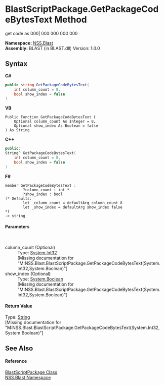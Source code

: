 # BlastScriptPackage.GetPackageCodeBytesText Method 
 

get code as 000| 000 000 000 000

**Namespace:**&nbsp;<a href="88b55311-4a89-0894-e27a-e157e443c7f7">NSS.Blast</a><br />**Assembly:**&nbsp;BLAST (in BLAST.dll) Version: 1.0.0

## Syntax

**C#**<br />
``` C#
public string GetPackageCodeBytesText(
	int column_count = 8,
	bool show_index = false
)
```

**VB**<br />
``` VB
Public Function GetPackageCodeBytesText ( 
	Optional column_count As Integer = 8,
	Optional show_index As Boolean = false
) As String
```

**C++**<br />
``` C++
public:
String^ GetPackageCodeBytesText(
	int column_count = 8, 
	bool show_index = false
)
```

**F#**<br />
``` F#
member GetPackageCodeBytesText : 
        ?column_count : int * 
        ?show_index : bool 
(* Defaults:
        let _column_count = defaultArg column_count 8
        let _show_index = defaultArg show_index false
*)
-> string 

```


#### Parameters
&nbsp;<dl><dt>column_count (Optional)</dt><dd>Type: <a href="https://docs.microsoft.com/dotnet/api/system.int32" target="_blank" rel="noopener noreferrer">System.Int32</a><br />\[Missing <param name="column_count"/> documentation for "M:NSS.Blast.BlastScriptPackage.GetPackageCodeBytesText(System.Int32,System.Boolean)"\]</dd><dt>show_index (Optional)</dt><dd>Type: <a href="https://docs.microsoft.com/dotnet/api/system.boolean" target="_blank" rel="noopener noreferrer">System.Boolean</a><br />\[Missing <param name="show_index"/> documentation for "M:NSS.Blast.BlastScriptPackage.GetPackageCodeBytesText(System.Int32,System.Boolean)"\]</dd></dl>

#### Return Value
Type: <a href="https://docs.microsoft.com/dotnet/api/system.string" target="_blank" rel="noopener noreferrer">String</a><br />\[Missing <returns> documentation for "M:NSS.Blast.BlastScriptPackage.GetPackageCodeBytesText(System.Int32,System.Boolean)"\]

## See Also


#### Reference
<a href="334603e0-a0de-2aaa-4007-78f5dcc5dc51">BlastScriptPackage Class</a><br /><a href="88b55311-4a89-0894-e27a-e157e443c7f7">NSS.Blast Namespace</a><br />